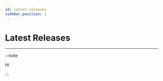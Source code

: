 ```yaml
---
id: latest-releases
sidebar_position: 1
---
```


# Latest Releases

---------------

:::note

Hi

:::